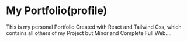 # My Portfolio(profile)

 This is my personal Portfolio Created with React and Tailwind Css, which contains all others of my Project but Minor and Complete Full Web....
